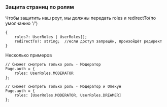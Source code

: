 ### Защита страниц по ролям 


Чтобы защитить наш роут, мы должны передать roles и redirectTo(по умолчанию '/')
```
{
    roles?: UserRoles | UserRoles[]; 
    redirectTo?: string;  //если доступ запрещён, произойдёт редирект
}
```

Несколько примеров

```tsx
// Сможет смотреть только роль - Модератор
Page.auth = {
    roles: UserRoles.MODERATOR
};

// Сможет смотреть только роль - Модератор и Опекун
Page.auth = {
    roles: [UserRoles.MODERATOR, UserRoles.DREAMER]
};
```
